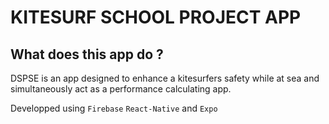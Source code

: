 # KITESURF SCHOOL PROJECT APP

## What does this app do ?

DSPSE is an app designed to enhance a kitesurfers safety while at sea and simultaneously act as a performance calculating app.

Developped using `Firebase` `React-Native` and `Expo`
